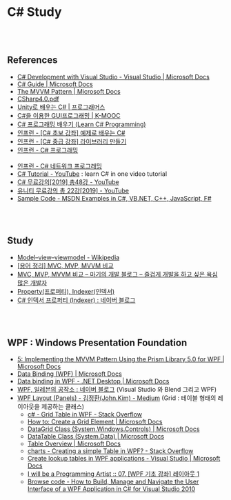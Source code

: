 C# Study
==========


 <br/><br/>


## References
- [C# Development with Visual Studio - Visual Studio | Microsoft Docs](https://docs.microsoft.com/en-us/visualstudio/get-started/csharp/?view=vs-2019)
- [C# Guide | Microsoft Docs](https://docs.microsoft.com/en-us/dotnet/csharp/)
- [The MVVM Pattern | Microsoft Docs](https://docs.microsoft.com/en-us/previous-versions/msp-n-p/hh848246(v=pandp.10))
- [CSharp4.0.pdf](https://direct.co.kr/cs/CSharp4.0.pdf)
- [Unity로 배우는 C# | 프로그래머스](https://programmers.co.kr/learn/courses/1)
- [C#을 이용한 GUI프로그래밍 | K-MOOC](http://www.kmooc.kr/courses/course-v1:SMUk+SMU2018_03+2019_1_T3/about)
- [C# 프로그래밍 배우기 (Learn C# Programming)](http://www.csharpstudy.com/)
- [인프런 - [C# 초보 강좌] 예제로 배우는 C#](https://www.inflearn.com/course/c-%EC%B4%88%EB%B3%B4-%EA%B0%95%EC%A2%8C-%EC%98%88%EC%A0%9C%EB%A1%9C-%EB%B0%B0%EC%9A%B0%EB%8A%94-c#description)
- [인프런 - [C# 중급 강좌] 라이브러리 만들기](https://www.inflearn.com/course/c-%EC%A4%91%EA%B8%89-%EA%B0%95%EC%A2%8C-%EB%9D%BC%EC%9D%B4%EB%B8%8C%EB%9F%AC%EB%A6%AC-%EB%A7%8C%EB%93%A4%EA%B8%B0)
- [인프런 - C# 프로그래밍](https://www.inflearn.com/course/c-%ED%94%84%EB%A1%9C%EA%B7%B8%EB%9E%98%EB%B0%8D#)  <br/><br/>
- [인프런 - C# 네트워크 프로그래밍](https://www.inflearn.com/course/c-%EB%84%A4%ED%8A%B8%EC%9B%8C%ED%81%AC-%ED%94%84%EB%A1%9C%EA%B7%B8%EB%9E%98%EB%B0%8D#)
- [C# Tutorial - YouTube](https://www.youtube.com/watch?v=lisiwUZJXqQ) : learn C# in one video tutorial
- [C# 무료강의[2019] 총48강 - YouTube](https://www.youtube.com/playlist?list=PL4SIC1d_ab-Y-bBKojxhtFWwNpawMM1h5)
- [유니티 무료강의 총 22강[2019] - YouTube](https://www.youtube.com/playlist?list=PL4SIC1d_ab-avhu7-dI5-YK3rHlH-lZwB)
- [Sample Code - MSDN Examples in C#, VB.NET, C++, JavaScript, F#](https://code.msdn.microsoft.com/)


 <br/><br/>


## Study
- [Model–view–viewmodel - Wikipedia](https://en.wikipedia.org/wiki/Model%E2%80%93view%E2%80%93viewmodel)
- [[용어 정리] MVC, MVP, MVVM 비교](http://itnovice1.blogspot.com/2019/01/mvc-mvp-mvvm.html)
- [MVC, MVP, MVVM 비교 – 마기의 개발 블로그 – 즐겁게 개발을 하고 싶은 욕심 많은 개발자](https://magi82.github.io/android-mvc-mvp-mvvm/)
- [Property(프로퍼티), Indexer(인덱서)](https://sghy.tistory.com/12)
- [C# 인덱서 프로퍼티 (Indexer) : 네이버 블로그](https://blog.naver.com/beaqon/221301129951)


 <br/><br/>
 

## WPF : Windows Presentation Foundation
- [5: Implementing the MVVM Pattern Using the Prism Library 5.0 for WPF | Microsoft Docs](https://docs.microsoft.com/en-us/previous-versions/msp-n-p/gg405484%28v%3dpandp.40%29)
- [Data Binding (WPF) | Microsoft Docs](https://docs.microsoft.com/en-us/dotnet/framework/wpf/data/data-binding-wpf)
- [Data binding in WPF - .NET Desktop | Microsoft Docs](https://docs.microsoft.com/en-us/dotnet/desktop-wpf/data/data-binding-overview)
- [WPF, 일레븐의 공작소 : 네이버 블로그](http://blog.naver.com/PostList.nhn?blogId=xitechnology&from=postList&categoryNo=11) (Visual Studio 와 Blend 그리고 WPF)
- [WPF Layout (Panels) - 김정환(John.Kim) - Medium](https://medium.com/@Rando209/wpf-layout-basic-466e5d30f774) (Grid : 테이블 형태의 레이아웃을 제공하는 클래스)
    - [c# - Grid Table in WPF - Stack Overflow](https://stackoverflow.com/questions/4978723/grid-table-in-wpf)
    - [How to: Create a Grid Element | Microsoft Docs](https://docs.microsoft.com/en-us/dotnet/framework/wpf/controls/how-to-create-a-grid-element)
    - [DataGrid Class (System.Windows.Controls) | Microsoft Docs](https://docs.microsoft.com/en-us/dotnet/api/system.windows.controls.datagrid?view=netframework-4.8#examples)
    - [DataTable Class (System.Data) | Microsoft Docs](https://docs.microsoft.com/en-us/dotnet/api/system.data.datatable?view=netframework-4.8)
    - [Table Overview | Microsoft Docs](https://docs.microsoft.com/en-us/dotnet/framework/wpf/advanced/table-overview)
    - [charts - Creating a simple Table in WPF? - Stack Overflow](https://stackoverflow.com/questions/7385163/creating-a-simple-table-in-wpf)
    - [Create lookup tables in WPF applications - Visual Studio | Microsoft Docs](https://docs.microsoft.com/en-us/visualstudio/data-tools/create-lookup-tables-in-wpf-applications?view=vs-2019)
    - [I will be a Programming Artist :: 07. [WPF 기초 강좌] 레이아웃 1](https://dotnetmvp.tistory.com/28)
    - [Browse code - How to Build, Manage and Navigate the User Interface of a WPF Application in C# for Visual Studio 2010](https://code.msdn.microsoft.com/How-to-Build-Manage-and-fdd0074a/sourcecode)


 <br/><br/>
 
 
